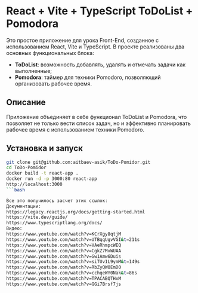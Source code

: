 # React + Vite + TypeScript ToDoList + Pomodora

Это простое приложение для урока Front-End, созданное с использованием React, Vite и TypeScript. В проекте реализованы два основных функциональных блока:
- **ToDoList**: возможность добавлять, удалять и отмечать задачи как выполненные;
- **Pomodora**: таймер для техники Pomodoro, позволяющий организовать рабочее время.

## Описание

Приложение объединяет в себе функционал ToDoList и Pomodora, что позволяет не только вести список задач, но и эффективно планировать рабочее время с использованием техники Pomodoro.

## Установка и запуск

   ```bash
   git clone git@github.com:aitbaev-asik/ToDo-Pomidor.git
   cd ToDo-Pomidor
   docker build -t react-app .
   docker run -d -p 3000:80 react-app
   http://localhost:3000
   ```bash

Все это получилось засчет этих ссылок:
Документации:
https://legacy.reactjs.org/docs/getting-started.html
https://vite.dev/guide/
https://www.typescriptlang.org/docs/
Видео:
https://www.youtube.com/watch?v=KCrXgy8qtjM
https://www.youtube.com/watch?v=UTBqqUgvVGI&t=211s
https://www.youtube.com/watch?v=VAeRhmpcWEQ
https://www.youtube.com/watch?v=CgkZ7MvWUAA
https://www.youtube.com/watch?v=Gw1Amw6Duis
https://www.youtube.com/watch?v=siTUv1L9ymM&t=149s
https://www.youtube.com/watch?v=RbZyQWOEmD0
https://www.youtube.com/watch?v=cchqeWY0Nak&t=86s
https://www.youtube.com/watch?v=TPACABQTHvM
https://www.youtube.com/watch?v=GGi7Brsf7js
